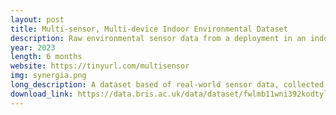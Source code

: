```yaml
---
layout: post
title: Multi-sensor, Multi-device Indoor Environmental Dataset
description: Raw environmental sensor data from a deployment in an indoor office area.
year: 2023
length: 6 months
website: https://tinyurl.com/multisensor
img: synergia.png
long_description: A dataset based of real-world sensor data, collected within an office environment at the University of Bristol. The office is actively used by a significant number of academic personnel and students (max occupancy of 28 people). It gets exposed to environmental changes such as seasonal temperature, humidity, and light fluctuations. The endpoints are located in different locations in the lab, showing locality and drift over time. Each IoT endpoint hosts sensors providing temperature, humidity, pressure, gas, accelerometer, and light readings. We collected two additional pieces of information, i.e., the measurements accuracy value, calculated by the environmental sensors, and the received signal strength indicator (RSSI).
download_link: https://data.bris.ac.uk/data/dataset/fwlmb11wni392kodtyljkw4n2
---
```

